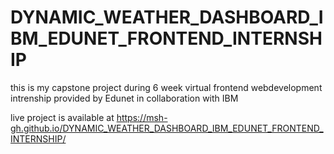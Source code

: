 # DYNAMIC_WEATHER_DASHBOARD_IBM_EDUNET_FRONTEND_INTERNSHIP
this is my capstone project during 6 week virtual frontend webdevelopment intrenship provided by Edunet in collaboration with IBM

live project is available at https://msh-gh.github.io/DYNAMIC_WEATHER_DASHBOARD_IBM_EDUNET_FRONTEND_INTERNSHIP/
